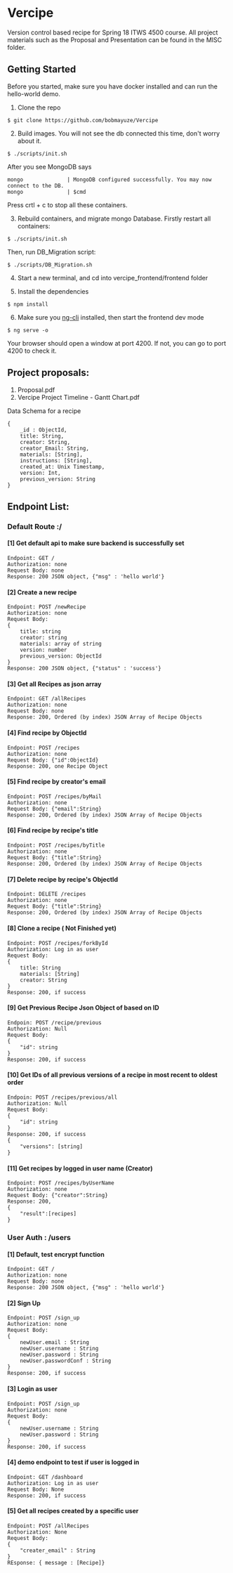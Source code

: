 # Vercipe
Version control based recipe for Spring 18 ITWS 4500 course. 
All project materials such as the Proposal and Presentation can be found in the MISC folder.

## Getting Started
Before you started, make sure you have docker installed and can run the hello-world demo.

1. Clone the repo

```
$ git clone https://github.com/bobmayuze/Vercipe
```

2. Build images. You will not see the db connected this time, don't worry about it. 
```
$ ./scripts/init.sh
```

After you see MongoDB says
``` 
mongo              | MongoDB configured successfully. You may now connect to the DB.
mongo              | $cmd
```

Press crtl + c to stop all these containers.


3. Rebuild containers, and migrate mongo Database. Firstly restart all containers:
```
$ ./scripts/init.sh 
```

Then, run DB_Migration script:
```
$ ./scripts/DB_Migration.sh
```


4. Start a new terminal, and cd into vercipe_frontend/frontend folder

5. Install the dependencies 
```
$ npm install
```

6. Make sure you [ng-cli](https://cli.angular.io/) installed, then start the frontend dev mode
```
$ ng serve -o
```

Your browser should open a window at port 4200. If not, you can go to port 4200 to check it.



## Project proposals:

1. Proposal.pdf
2. Vercipe Project Timeline - Gantt Chart.pdf



Data Schema for a recipe
```
{
	_id : ObjectId,
	title: String,
    creator: String,
	creator_Email: String,
	materials: [String],
	instructions: [String],
	created_at: Unix Timestamp,
	version: Int,
	previous_version: String
}

```


## Endpoint List:

### Default Route :/

#### [1] Get default api to make sure backend is successfully set
```
Endpoint: GET /
Authorization: none
Request Body: none
Response: 200 JSON object, {"msg" : 'hello world'}
```

#### [2] Create a new recipe
```
Endpoint: POST /newRecipe
Authorization: none
Request Body: 
{
    title: string
    creator: string
    materials: array of string
    version: number
    previous_version: ObjectId
} 
Response: 200 JSON object, {"status" : 'success'}
```

#### [3] Get all Recipes as json array
```
Endpoint: GET /allRecipes
Authorization: none
Request Body: none
Response: 200, Ordered (by index) JSON Array of Recipe Objects
```

#### [4] Find recipe by ObjectId
```
Endpoint: POST /recipes
Authorization: none
Request Body: {"id":ObjectId}
Response: 200, one Recipe Object
```

#### [5] Find recipe by creator's email
```
Endpoint: POST /recipes/byMail
Authorization: none
Request Body: {"email":String}
Response: 200, Ordered (by index) JSON Array of Recipe Objects
```

#### [6] Find recipe by recipe's title
```
Endpoint: POST /recipes/byTitle
Authorization: none
Request Body: {"title":String}
Response: 200, Ordered (by index) JSON Array of Recipe Objects
```

#### [7] Delete recipe by recipe's ObjectId
```
Endpoint: DELETE /recipes
Authorization: none
Request Body: {"title":String}
Response: 200, Ordered (by index) JSON Array of Recipe Objects
```

#### [8] Clone a recipe ( Not Finished yet)
```
Endpoint: POST /recipes/forkById
Authorization: Log in as user
Request Body: 
{
    title: String
    materials: [String]
    creator: String
}
Response: 200, if success
```

#### [9] Get Previous Recipe Json Object of based on ID
```
Endpoin: POST /recipe/previous
Authorization: Null
Request Body:
{
    "id": string
}
Response: 200, if success
```

#### [10] Get IDs of all previous versions of a recipe in most recent to oldest order
```
Endpoin: POST /recipes/previous/all
Authorization: Null
Request Body:
{
    "id": string
}
Response: 200, if success
{
    "versions": [string]
}
```

#### [11] Get recipes by logged in user name (Creator)
```
Endpoint: POST /recipes/byUserName
Authorization: none
Request Body: {"creator":String}
Response: 200, 
{
    "result":[recipes]
}
```


### User Auth : /users

#### [1] Default, test encrypt function
```
Endpoint: GET /
Authorization: none
Request Body: none
Response: 200 JSON object, {"msg" : 'hello world'}
```

#### [2] Sign Up
```
Endpoint: POST /sign_up
Authorization: none
Request Body: 
{
	newUser.email : String
    newUser.username : String
    newUser.password : String
    newUser.passwordConf : String
}
Response: 200, if success
```

#### [3] Login as user
```
Endpoint: POST /sign_up
Authorization: none
Request Body: 
{
    newUser.username : String
    newUser.password : String
}
Response: 200, if success
```

#### [4] demo endpoint to test if user is logged in
```
Endpoint: GET /dashboard
Authorization: Log in as user
Request Body: None
Response: 200, if success
```

#### [5] Get all recipes created by a specific user
```
Endpoint: POST /allRecipes
Authorization: None
Request Body:
{
    "creater_email" : String
}
REsponse: { message : [Recipe]}
```



